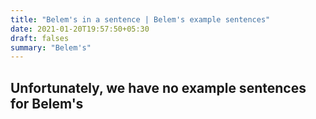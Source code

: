 ```yaml
---
title: "Belem's in a sentence | Belem's example sentences"
date: 2021-01-20T19:57:50+05:30
draft: falses
summary: "Belem's"
---
```

## Unfortunately, we have no example sentences for Belem's                 
